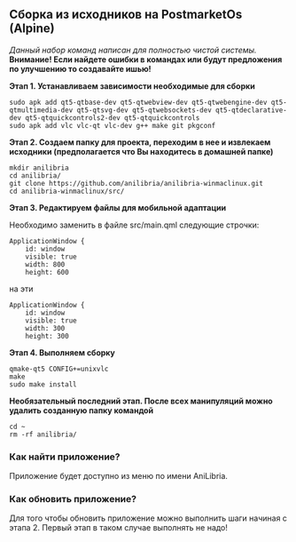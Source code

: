 ## Сборка из исходников на PostmarketOs (Alpine)

*Данный набор команд написан для полностью чистой системы.*  
**Внимание! Если найдете ошибки в командах или будут предложения по улучшению то создавайте ишью!**

**Этап 1. Устанавливаем зависимости необходимые для сборки**
```shell
sudo apk add qt5-qtbase-dev qt5-qtwebview-dev qt5-qtwebengine-dev qt5-qtmultimedia-dev qt5-qtsvg-dev qt5-qtwebsockets-dev qt5-qtdeclarative-dev qt5-qtquickcontrols2-dev qt5-qtquickcontrols 
sudo apk add vlc vlc-qt vlc-dev g++ make git pkgconf
```
**Этап 2. Создаем папку для проекта, переходим в нее и извлекаем исходники (предполагается что Вы находитесь в домашней папке)**
```shell
mkdir anilibria
cd anilibria/
git clone https://github.com/anilibria/anilibria-winmaclinux.git
cd anilibria-winmaclinux/src/
```
**Этап 3. Редактируем файлы для мобильной адаптации**

Необходимо заменить в файле src/main.qml следующие строчки:
```shell
ApplicationWindow {
    id: window
    visible: true
    width: 800
    height: 600
```
на эти
```shell
ApplicationWindow {
    id: window
    visible: true
    width: 300
    height: 300
```

**Этап 4. Выполняем сборку**
```shell
qmake-qt5 CONFIG+=unixvlc
make
sudo make install
```

**Необязательный последний этап. После всех манипуляций можно удалить созданную папку командой**
```shell
cd ~
rm -rf anilibria/
```



### Как найти приложение?
Приложение будет доступно из меню по имени AniLibria.

### Как обновить приложение?
Для того чтобы обновить приложение можно выполнить шаги начиная с этапа 2. Первый этап в таком случае выполнять не надо!

